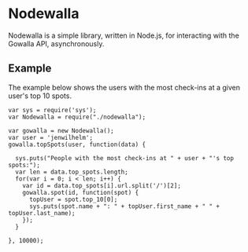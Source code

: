 Nodewalla
=========

Nodewalla is a simple library, written in Node.js, for interacting with the Gowalla API, asynchronously.

Example
-------

The example below shows the users with the most check-ins at a given user's top 10 spots.

    var sys = require('sys');
    var Nodewalla = require("./nodewalla");

    var gowalla = new Nodewalla();
    var user = 'jenwilhelm';
    gowalla.topSpots(user, function(data) {
  
      sys.puts("People with the most check-ins at " + user + "'s top spots:");
      var len = data.top_spots.length;
      for(var i = 0; i < len; i++) {
        var id = data.top_spots[i].url.split('/')[2];
        gowalla.spot(id, function(spot) {
          topUser = spot.top_10[0];
          sys.puts(spot.name + ": " + topUser.first_name + " " + topUser.last_name);
        });
      }
  
    }, 10000);